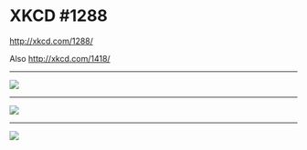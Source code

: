 XKCD #1288
==========

http://xkcd.com/1288/

Also http://xkcd.com/1418/

---

![](http://i.imgur.com/GkSNvNE.png)

---

![](http://i.imgur.com/BzAzWa5.png)

---

![](http://i.imgur.com/992aoSW.png)
